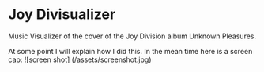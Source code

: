# Joy Divisualizer

Music Visualizer of the cover of the Joy Division album Unknown Pleasures.

At some point I will explain how I did this. In the mean time here is a screen cap:
![screen shot] (/assets/screenshot.jpg)
